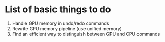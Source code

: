 # List of basic things to do
1. Handle GPU memory in undo/redo commands
2. Rewrite GPU memory pipeline (use unified memory)
3. Find an efficient way to distinguish between GPU and CPU commands